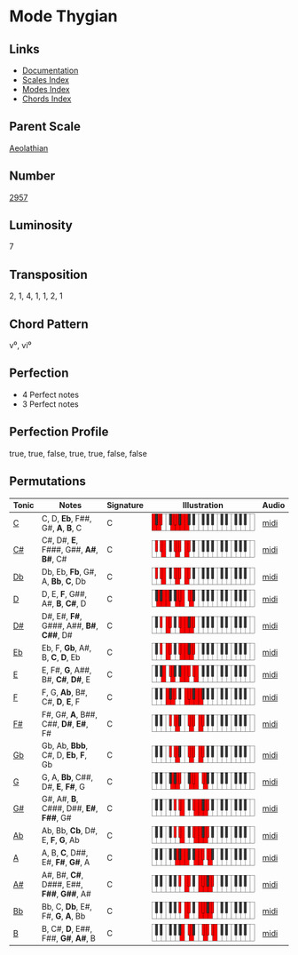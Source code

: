 # Mode Thygian

## Links

- [Documentation](README.md)
- [Scales Index](Scales.md)
- [Modes Index](Modes.md)
- [Chords Index](Chords.md)

## Parent Scale

[Aeolathian](ScaleAeolathian.md)

## Number

[2957](https://ianring.com/musictheory/scales/2957)

## Luminosity

7

## Transposition

2, 1, 4, 1, 1, 2, 1

## Chord Pattern

v⁰, vi⁰

## Perfection

- 4 Perfect notes
- 3 Perfect notes

## Perfection Profile

true, true, false, true, true, false, false

## Permutations

| Tonic | Notes | Signature | Illustration | Audio |
|-------|-------|-----------|--------------|-------|
| [C](ModeCNaturalThygian.md) | C, D, **Eb**, F##, G#, **A**, **B**, C | C | ![CNaturalThygian](ModeCNaturalThygian.png) | [midi](https://github.com/edipermadi/music/blob/main/docs/ModeCNaturalThygian.mid?raw=true) |
| [C#](ModeCSharpThygian.md) | C#, D#, **E**, F###, G##, **A#**, **B#**, C# | C | ![CSharpThygian](ModeCSharpThygian.png) | [midi](https://github.com/edipermadi/music/blob/main/docs/ModeCSharpThygian.mid?raw=true) |
| [Db](ModeDFlatThygian.md) | Db, Eb, **Fb**, G#, A, **Bb**, **C**, Db | C | ![DFlatThygian](ModeDFlatThygian.png) | [midi](https://github.com/edipermadi/music/blob/main/docs/ModeDFlatThygian.mid?raw=true) |
| [D](ModeDNaturalThygian.md) | D, E, **F**, G##, A#, **B**, **C#**, D | C | ![DNaturalThygian](ModeDNaturalThygian.png) | [midi](https://github.com/edipermadi/music/blob/main/docs/ModeDNaturalThygian.mid?raw=true) |
| [D#](ModeDSharpThygian.md) | D#, E#, **F#**, G###, A##, **B#**, **C##**, D# | C | ![DSharpThygian](ModeDSharpThygian.png) | [midi](https://github.com/edipermadi/music/blob/main/docs/ModeDSharpThygian.mid?raw=true) |
| [Eb](ModeEFlatThygian.md) | Eb, F, **Gb**, A#, B, **C**, **D**, Eb | C | ![EFlatThygian](ModeEFlatThygian.png) | [midi](https://github.com/edipermadi/music/blob/main/docs/ModeEFlatThygian.mid?raw=true) |
| [E](ModeENaturalThygian.md) | E, F#, **G**, A##, B#, **C#**, **D#**, E | C | ![ENaturalThygian](ModeENaturalThygian.png) | [midi](https://github.com/edipermadi/music/blob/main/docs/ModeENaturalThygian.mid?raw=true) |
| [F](ModeFNaturalThygian.md) | F, G, **Ab**, B#, C#, **D**, **E**, F | C | ![FNaturalThygian](ModeFNaturalThygian.png) | [midi](https://github.com/edipermadi/music/blob/main/docs/ModeFNaturalThygian.mid?raw=true) |
| [F#](ModeFSharpThygian.md) | F#, G#, **A**, B##, C##, **D#**, **E#**, F# | C | ![FSharpThygian](ModeFSharpThygian.png) | [midi](https://github.com/edipermadi/music/blob/main/docs/ModeFSharpThygian.mid?raw=true) |
| [Gb](ModeGFlatThygian.md) | Gb, Ab, **Bbb**, C#, D, **Eb**, **F**, Gb | C | ![GFlatThygian](ModeGFlatThygian.png) | [midi](https://github.com/edipermadi/music/blob/main/docs/ModeGFlatThygian.mid?raw=true) |
| [G](ModeGNaturalThygian.md) | G, A, **Bb**, C##, D#, **E**, **F#**, G | C | ![GNaturalThygian](ModeGNaturalThygian.png) | [midi](https://github.com/edipermadi/music/blob/main/docs/ModeGNaturalThygian.mid?raw=true) |
| [G#](ModeGSharpThygian.md) | G#, A#, **B**, C###, D##, **E#**, **F##**, G# | C | ![GSharpThygian](ModeGSharpThygian.png) | [midi](https://github.com/edipermadi/music/blob/main/docs/ModeGSharpThygian.mid?raw=true) |
| [Ab](ModeAFlatThygian.md) | Ab, Bb, **Cb**, D#, E, **F**, **G**, Ab | C | ![AFlatThygian](ModeAFlatThygian.png) | [midi](https://github.com/edipermadi/music/blob/main/docs/ModeAFlatThygian.mid?raw=true) |
| [A](ModeANaturalThygian.md) | A, B, **C**, D##, E#, **F#**, **G#**, A | C | ![ANaturalThygian](ModeANaturalThygian.png) | [midi](https://github.com/edipermadi/music/blob/main/docs/ModeANaturalThygian.mid?raw=true) |
| [A#](ModeASharpThygian.md) | A#, B#, **C#**, D###, E##, **F##**, **G##**, A# | C | ![ASharpThygian](ModeASharpThygian.png) | [midi](https://github.com/edipermadi/music/blob/main/docs/ModeASharpThygian.mid?raw=true) |
| [Bb](ModeBFlatThygian.md) | Bb, C, **Db**, E#, F#, **G**, **A**, Bb | C | ![BFlatThygian](ModeBFlatThygian.png) | [midi](https://github.com/edipermadi/music/blob/main/docs/ModeBFlatThygian.mid?raw=true) |
| [B](ModeBNaturalThygian.md) | B, C#, **D**, E##, F##, **G#**, **A#**, B | C | ![BNaturalThygian](ModeBNaturalThygian.png) | [midi](https://github.com/edipermadi/music/blob/main/docs/ModeBNaturalThygian.mid?raw=true) |
